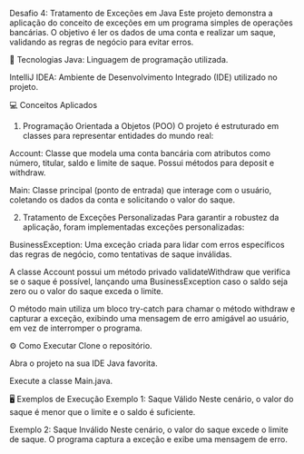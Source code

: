 
Desafio 4: Tratamento de Exceções em Java
Este projeto demonstra a aplicação do conceito de exceções em um programa simples de operações bancárias. O objetivo é ler os dados de uma conta e realizar um saque, validando as regras de negócio para evitar erros.

🚀 Tecnologias
Java: Linguagem de programação utilizada.

IntelliJ IDEA: Ambiente de Desenvolvimento Integrado (IDE) utilizado no projeto.

💻 Conceitos Aplicados
1. Programação Orientada a Objetos (POO)
O projeto é estruturado em classes para representar entidades do mundo real:

Account: Classe que modela uma conta bancária com atributos como número, titular, saldo e limite de saque. Possui métodos para deposit e withdraw.

Main: Classe principal (ponto de entrada) que interage com o usuário, coletando os dados da conta e solicitando o valor do saque.

2. Tratamento de Exceções Personalizadas
Para garantir a robustez da aplicação, foram implementadas exceções personalizadas:

BusinessException: Uma exceção criada para lidar com erros específicos das regras de negócio, como tentativas de saque inválidas.

A classe Account possui um método privado validateWithdraw que verifica se o saque é possível, lançando uma BusinessException caso o saldo seja zero ou o valor do saque exceda o limite.

O método main utiliza um bloco try-catch para chamar o método withdraw e capturar a exceção, exibindo uma mensagem de erro amigável ao usuário, em vez de interromper o programa.

⚙️ Como Executar
Clone o repositório.

Abra o projeto na sua IDE Java favorita.

Execute a classe Main.java.

🖥️ Exemplos de Execução
Exemplo 1: Saque Válido
Neste cenário, o valor do saque é menor que o limite e o saldo é suficiente.

Exemplo 2: Saque Inválido
Neste cenário, o valor do saque excede o limite de saque. O programa captura a exceção e exibe uma mensagem de erro.
